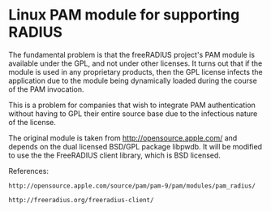 Linux PAM module for supporting RADIUS
======================================

The fundamental problem is that the freeRADIUS project's PAM module is
available under the GPL, and not under other licenses. It turns out
that if the module is used in any proprietary products, then the GPL
license infects the application due to the module being dynamically
loaded during the course of the PAM invocation.

This is a problem for companies that wish to integrate PAM
authentication without having to GPL their entire source base due
to the infectious nature of the license.

The original module is taken from http://opensource.apple.com/ and
depends on the dual licensed BSD/GPL package libpwdb. It will be
modified to use the the FreeRADIUS client library, which is BSD
licensed.

References:

    http://opensource.apple.com/source/pam/pam-9/pam/modules/pam_radius/

    http://freeradius.org/freeradius-client/
